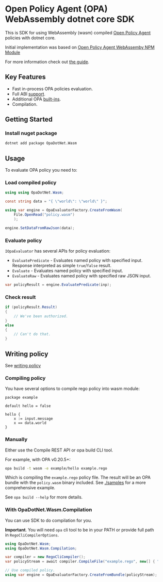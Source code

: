 # Open Policy Agent (OPA) WebAssembly dotnet core SDK

This is SDK for using WebAssembly (wasm) compiled [Open Policy Agent](https://www.openpolicyagent.org/) policies
with dotnet core.

Initial implementation was based
on [Open Policy Agent WebAssemby NPM Module](https://github.com/open-policy-agent/npm-opa-wasm)

For more information check out [the guide](https://andrii-kurochka.gitbook.io/opadotnet.wasm/).

## Key Features

* Fast in-process OPA policies evaluation.
* Full ABI [support](https://andrii-kurochka.gitbook.io/opadotnet.wasm/overview/opa-compatibility/abi).
* Additional OPA [built-ins](https://andrii-kurochka.gitbook.io/opadotnet.wasm/overview/opa-compatibility/builtins).
* Compilation.

## Getting Started

### Install nuget package

```sh
dotnet add package OpaDotNet.Wasm
```

## Usage

To evaluate OPA policy you need to:

### Load compiled policy

```csharp
using using OpaDotNet.Wasm;

const string data = "{ \"world\": \"world\" }";

using var engine = OpaEvaluatorFactory.CreateFromWasm(
    File.OpenRead("policy.wasm")
    );

engine.SetDataFromRawJson(data);

```

### Evaluate policy

`IOpaEvaluator` has several APIs for policy evaluation:

* `EvaluatePredicate` - Evaluates named policy with specified input. Response interpreted as simple `true`/`false`
  result.
* `Evaluate` - Evaluates named policy with specified input.
* `EvaluateRaw` - Evaluates named policy with specified raw JSON input.

```csharp
var policyResult = engine.EvaluatePredicate(inp);
```

### Check result

```csharp
if (policyResult.Result)
{
    // We've been authorized.
}
else
{
    // Can't do that.
}
```

## Writing policy

See [writing policy](https://www.openpolicyagent.org/docs/latest/how-do-i-write-policies/)

### Compiling policy

You have several options to compile rego policy into wasm module:

```rego
package example

default hello = false

hello {
    x := input.message
    x == data.world
}
```

### Manually

Either use the Compile REST API or opa build CLI tool.

For example, with OPA v0.20.5+:

```sh
opa build -t wasm -e example/hello example.rego
```

Which is compiling the `example.rego` policy file.
The result will be an OPA bundle with the `policy.wasm` binary included. See [./samples](./samples) for a more
comprehensive example.

See `opa build --help` for more details.

### With OpaDotNet.Wasm.Compilation

You can use SDK to do compilation for you.

**Important**. You will need `opa` cli tool to be in your PATH or provide full path in `RegoCliCompilerOptions`.

```csharp
using OpaDotNet.Wasm;
using OpaDotNet.Wasm.Compilation;

var compiler = new RegoCliCompiler();
var policyStream = await compiler.CompileFile("example.rego", new[] { "example/hello" });

// Use compiled policy.
using var engine = OpaEvaluatorFactory.CreateFromBundle(policyStream);
```
